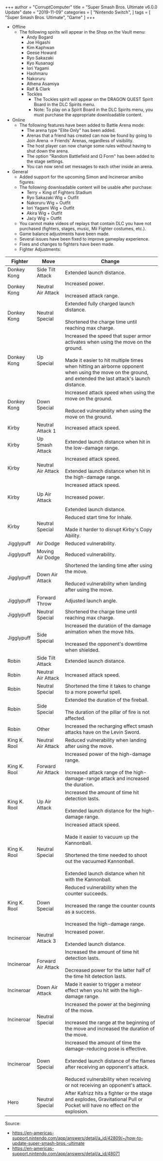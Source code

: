 +++
author = "CorruptComputer"
title = "Super Smash Bros. Ultimate v6.0.0 Update"
date = "2019-11-09"
categories = [
    "Nintendo Switch",
]
tags = [
    "Super Smash Bros. Ultimate",
    "Game"
]
+++

* Offline
  * The following spirits will appear in the Shop on the Vault menu:
    * Andy Bogard
    * Joe Higashi
    * Kim Kaphwan
    * Geese Howard
    * Ryo Sakazaki
    * Kyo Kusanagi
    * Iori Yagami
    * Haohmaru
    * Nakoruru
    * Athena Asamiya
    * Ralf & Clark
    * Tockles
      * The Tockles spirit will appear on the DRAGON QUEST Spirit Board in the DLC Spirits menu.
      * Note: To play on a Spirit Board in the DLC Spirits menu, you must purchase the appropriate downloadable content.
* Online
  * The following features have been added to Battle Arena mode:
    * The arena type "Elite Only" has been added.
    * Arenas that a friend has created can now be found by going to Join Arena → Friends' Arenas, regardless of visibility.
    * The host player can now change some rules without having to shut down the arena.
    * The option "Random Battlefield and Ω Form" has been added to the stage settings.
    * You can now send set messages to each other inside an arena.
* General
  * Added support for the upcoming Simon and Incineroar amiibo figures.
  * The following downloadable content will be usable after purchase:
    * Terry + King of Fighters Stadium
    * Ryo Sakazaki Wig + Outfit
    * Nakoruru Wig + Outfit
    * Iori Yagami Wig + Outfit
    * Akira Wig + Outfit
    * Jacy Wig + Outfit
  * You cannot make videos of replays that contain DLC you have not purchased (fighters, stages, music, Mii Fighter costumes, etc.).
  * Game balance adjustments have been made.
  * Several issues have been fixed to improve gameplay experience.
  * Fixes and changes to fighters have been made.
  * Fighter Adjustments:

| Fighter      | Move               | Change                                                                                                                                                                                                                                             |
| ------------ | ------------------ | -------------------------------------------------------------------------------------------------------------------------------------------------------------------------------------------------------------------------------------------------- |
| Donkey Kong  | Side Tilt Attack   | Extended launch distance.                                                                                                                                                                                                                          |
| Donkey Kong  | Neutral Air Attack | Increased power.<br><br>Increased attack range.                                                                                                                                                                                                    |
| Donkey Kong  | Neutral Special    | Extended fully charged launch distance.<br><br>Shortened the charge time until reaching max charge.                                                                                                                                                |
| Donkey Kong  | Up Special         | Increased the speed that super armor activates when using the move on the ground.<br><br>Made it easier to hit multiple times when hitting an airborne opponent when using the move on the ground, and extended the last attack's launch distance. |
| Donkey Kong  | Down Special       | Increased attack speed when using the move on the ground.<br><br>Reduced vulnerability when using the move on the ground.                                                                                                                          |
| Kirby        | Neutral Attack 1   | Increased attack speed.                                                                                                                                                                                                                            |
| Kirby        | Up Smash Attack    | Extended launch distance when hit in the low-damage range.                                                                                                                                                                                         |
| Kirby        | Neutral Air Attack | Increased attack speed.<br><br>Extended launch distance when hit in the high-damage range.                                                                                                                                                         |
| Kirby        | Up Air Attack      | Increased attack speed.<br><br>Increased power.<br><br>Extended launch distance.                                                                                                                                                                   |
| Kirby        | Neutral Special    | Reduced start time for Inhale.<br><br>Made it harder to disrupt Kirby's Copy Ability.                                                                                                                                                              |
| Jigglypuff   | Air Dodge          | Reduced vulnerability.                                                                                                                                                                                                                             |
| Jigglypuff   | Moving Air Dodge   | Reduced vulnerability.                                                                                                                                                                                                                             |
| Jigglypuff   | Down Air Attack    | Shortened the landing time after using the move.<br><br>Reduced vulnerability when landing after using the move.                                                                                                                                   |
| Jigglypuff   | Forward Throw      | Adjusted launch angle.                                                                                                                                                                                                                             |
| Jigglypuff   | Neutral Special    | Shortened the charge time until reaching max charge.                                                                                                                                                                                               |
| Jigglypuff   | Side Special       | Increased the duration of the damage animation when the move hits.<br><br>Increased the opponent's downtime when shielded.                                                                                                                         |
| Robin        | Side Tilt Attack   | Extended launch distance.                                                                                                                                                                                                                          |
| Robin        | Neutral Air Attack | Increased attack speed.                                                                                                                                                                                                                            |
| Robin        | Neutral Special    | Shortened the time it takes to change to a more powerful spell.                                                                                                                                                                                    |
| Robin        | Side Special       | Extended the duration of the fireball.<br><br>The duration of the pillar of fire is not affected.                                                                                                                                                  |
| Robin        | Other              | Increased the recharging effect smash attacks have on the Levin Sword.                                                                                                                                                                             |
| King K. Rool | Neutral Air Attack | Reduced vulnerability when landing after using the move.                                                                                                                                                                                           |
| King K. Rool | Forward Air Attack | Increased power of the high-damage range.<br><br>Increased attack range of the high-damage-range attack and increased the duration.                                                                                                                |
| King K. Rool | Up Air Attack      | Increased the amount of time hit detection lasts.<br><br>Extended launch distance for the high-damage range.                                                                                                                                       |
| King K. Rool | Neutral Special    | Increased attack speed.<br><br>Made it easier to vacuum up the Kannonball.<br><br>Shortened the time needed to shoot out the vacuumed Kannonball.<br><br>Extended launch distance when hit with the Kannonball.                                    |
| King K. Rool | Down Special       | Reduced vulnerability when the counter succeeds.<br><br>Increased the range the counter counts as a success.<br><br>Increased the high-damage range.                                                                                               |
| Incineroar   | Neutral Attack 3   | Increased power.<br><br>Extended launch distance.                                                                                                                                                                                                  |
| Incineroar   | Forward Air Attack | Increased the amount of time hit detection lasts.<br><br>Decreased power for the latter half of the time hit detection lasts.                                                                                                                      |
| Incineroar   | Down Air Attack    | Made it easier to trigger a meteor effect when you hit with the high-damage range.                                                                                                                                                                 |
| Incineroar   | Neutral Special    | Increased the power at the beginning of the move.<br><br>Increased the range at the beginning of the move and increased the duration of the move.                                                                                                  |
| Incineroar   | Down Special       | Increased the amount of time the damage-reducing pose is effective.<br><br>Extended launch distance of the flames after receiving an opponent's attack.<br><br>Reduced vulnerability when receiving or not receiving an opponent's attack.         |
| Hero         | Neutral Special    | After Kafrizz hits a fighter or the stage and explodes, Gravitational Pull or Pocket will have no effect on the explosion.                                                                                                                         |

Source: 
* https://en-americas-support.nintendo.com/app/answers/detail/a_id/42809/~/how-to-update-super-smash-bros.-ultimate 
* https://en-americas-support.nintendo.com/app/answers/detail/a_id/48071
